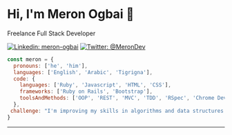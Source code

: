 # Hi, I'm Meron Ogbai 👋

Freelance Full Stack Developer

[![Linkedin: meron-ogbai](https://img.shields.io/static/v1?label=&message=Linkedin&color=0a66c2)](https://www.linkedin.com/in/meron-ogbai/)
[![Twitter: @MeronDev](https://img.shields.io/static/v1?label=&message=Twitter&color=1da1f2)](https://twitter.com/MeronDev)

```javascript
const meron = {
  pronouns: ['he', 'him'],
  languages: ['English', 'Arabic', 'Tigrigna'],
  code: {
    languages: ['Ruby', 'Javascript', 'HTML', 'CSS'],
    frameworks: ['Ruby on Rails', 'Bootstrap'],
    toolsAndMethods: ['OOP', 'REST', 'MVC', 'TDD', 'RSpec', 'Chrome Dev Tools', 'Sass', 'Webpack']
  },
 challenge: "I'm improving my skills in algorithms and data structures."
}
```

---
